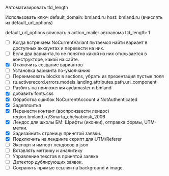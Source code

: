 Автоматизировать tld_length

Использовать ключ
default_domain: bmland.ru
host: bmland.ru (вчислять из default_url_options)

default_url_options вписвать в action_mailer автоавома
tld_length: 1



* [ ] Когда встречаем NoCurrentVariant пытаемся найти вариант в доступных
    аккаунтах и перевести на них.
* [ ] Если два варианта,то не понятно какой из них открывается в конструкторе,
    какой на сайте.
* [x] Отключить создание вариантов
* [ ] Установка варианта по-умолчанию
* [ ] Переимеовать blocks в sections, убрать из презентация пустые поля
* [ ] ru.activerecord.errors.models.landing.attributes.path.uri_component
* [ ] Разбить на приложения aydamaster и bmland
* [x] добавить fonts.css
* [x] Обработка ошибок NoCurrentAccount и NotAuthenticated
* [x] Задеплоитья
* [x] Перенести контент (воспроизвести лендос) region.bmland.ru/3marta_chelyabinsk_2006
* [x] Лендос для школы БМ: Шрифты (иконки), отправка формы, UTM-метки.
* [x] Задизайнить страницу принятой заявки.
* [x] Подключить на лендинге скрипт для UTM/Referer
* [ ] Экспорт и импорт лендосов в json
* [ ] Вставлять метрику и аналитику
* [ ] Управление текстов в принятой заявке
* [ ] Детектор дублирующих заявок.
* [ ] Сохранять прямые ссылки на background и image.
